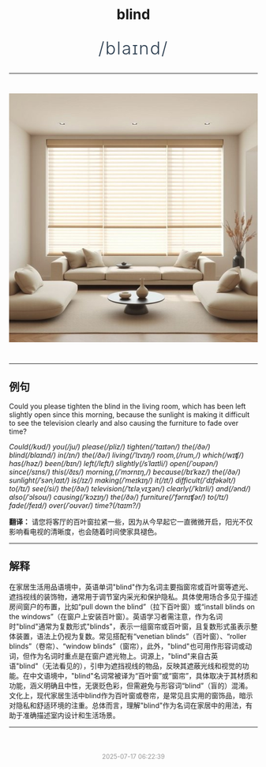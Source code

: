 <div align="center">

# blind

<div style="margin: 30px 0;">
<h1 style="font-size: 2.5em; font-weight: 300; letter-spacing: 2px; margin: 0; color: #2c3e50;">
/blaɪnd/
</h1>
</div>

</div>

---

<div align="center" style="margin: 40px 0;">

![blind](images/blind.png)

</div>

---

## 例句

Could you please tighten the blind in the living room, which has been left slightly open since this morning, because the sunlight is making it difficult to see the television clearly and also causing the furniture to fade over time?

*Could(/kʊd/) you(/ju/) please(/pliz/) tighten(/ˈtaɪtən/) the(/ðə/) blind(/blaɪnd/) in(/ɪn/) the(/ðə/) living(/ˈlɪvɪŋ/) room,(/rum,/) which(/wɪʧ/) has(/həz/) been(/bɪn/) left(/lɛft/) slightly(/sˈlaɪtli/) open(/ˈoʊpən/) since(/sɪns/) this(/ðɪs/) morning,(/ˈmɔrnɪŋ,/) because(/bɪˈkəz/) the(/ðə/) sunlight(/ˈsənˌlaɪt/) is(/ɪz/) making(/ˈmeɪkɪŋ/) it(/ɪt/) difficult(/ˈdɪfəkəlt/) to(/tɪ/) see(/si/) the(/ðə/) television(/ˈtɛləˌvɪʒən/) clearly(/ˈklɪrli/) and(/ənd/) also(/ˈɔlsoʊ/) causing(/ˈkɔzɪŋ/) the(/ðə/) furniture(/ˈfərnɪʧər/) to(/tɪ/) fade(/feɪd/) over(/ˈoʊvər/) time?(/taɪm?/)*

**翻译：** 请您将客厅的百叶窗拉紧一些，因为从今早起它一直微微开启，阳光不仅影响看电视的清晰度，也会随着时间使家具褪色。

---

## 解释

在家居生活用品语境中，英语单词"blind"作为名词主要指窗帘或百叶窗等遮光、遮挡视线的装饰物，通常用于调节室内采光和保护隐私。具体使用场合多见于描述房间窗户的布置，比如“pull down the blind”（拉下百叶窗）或“install blinds on the windows”（在窗户上安装百叶窗）。英语学习者需注意，作为名词时"blind"通常为复数形式"blinds"，表示一组窗帘或百叶窗，且复数形式虽表示整体装置，语法上仍视为复数。常见搭配有“venetian blinds”（百叶窗）、“roller blinds”（卷帘）、“window blinds”（窗帘），此外，"blind"也可用作形容词或动词，但作为名词时重点是在窗户遮光物上。词源上，"blind"来自古英语"blind"（无法看见的），引申为遮挡视线的物品，反映其遮蔽光线和视觉的功能。在中文语境中，"blind"名词常被译为“百叶窗”或“窗帘”，具体取决于其材质和功能，涵义明确且中性，无褒贬色彩，但需避免与形容词“blind”（盲的）混淆。文化上，现代家居生活中blind作为百叶窗或卷帘，是常见且实用的窗饰品，暗示对隐私和舒适环境的注重。总体而言，理解"blind"作为名词在家居中的用法，有助于准确描述室内设计和生活场景。


---

<div align="center" style="margin-top: 50px;">
<small style="color: #999; font-size: 0.9em;">2025-07-17 06:22:39</small>
</div>
